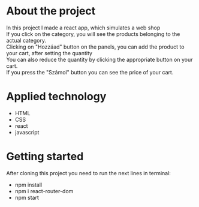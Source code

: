 # About the project
In this project I made a react app, which simulates a web shop<br/>
If you click on the category, you will see the products belonging to the actual category.<br/>
Clicking on "Hozzáad" button on the panels, you can add the product to your cart, after setting the quantity<br/>
You can also reduce the quantity by clicking the appropriate button on your cart.<br/>
If you press the "Számol" button you can see the price of your cart.

# Applied technology
- HTML
- CSS
- react
- javascript

# Getting started
After cloning this project you need to run the next lines in terminal:
- npm install
- npm i react-router-dom
- npm start
